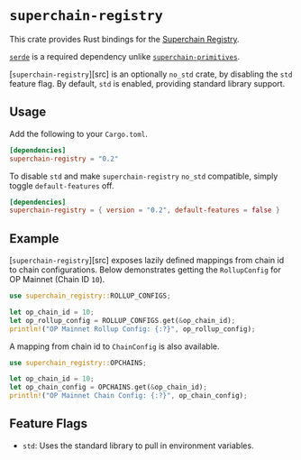 # `superchain-registry`

This crate provides Rust bindings for the [Superchain Registry][sr].

[`serde`][s] is a required dependency unlike [`superchain-primitives`][sp].

[`superchain-registry`][src] is an optionally `no_std` crate, by disabling
the `std` feature flag. By default, `std` is enabled, providing standard
library support.

## Usage

Add the following to your `Cargo.toml`.

```toml
[dependencies]
superchain-registry = "0.2"
```

To disable `std` and make `superchain-registry` `no_std` compatible,
simply toggle `default-features` off.

```toml
[dependencies]
superchain-registry = { version = "0.2", default-features = false }
```

## Example

[`superchain-registry`][src] exposes lazily defined mappings from chain id
to chain configurations. Below demonstrates getting the `RollupConfig` for
OP Mainnet (Chain ID `10`).

```rust
use superchain_registry::ROLLUP_CONFIGS;

let op_chain_id = 10;
let op_rollup_config = ROLLUP_CONFIGS.get(&op_chain_id);
println!("OP Mainnet Rollup Config: {:?}", op_rollup_config);
```

A mapping from chain id to `ChainConfig` is also available.

```rust
use superchain_registry::OPCHAINS;

let op_chain_id = 10;
let op_chain_config = OPCHAINS.get(&op_chain_id);
println!("OP Mainnet Chain Config: {:?}", op_chain_config);
```

## Feature Flags

- `std`: Uses the standard library to pull in environment variables.


<!-- Hyperlinks -->

[sp]: ../rust-primitives

[s]: https://crates.io/crates/serde
[sr]: https://github.com/ethereum-optimism/superchain-registry
[scr]: https://crates.io/crates/superchain-registry
